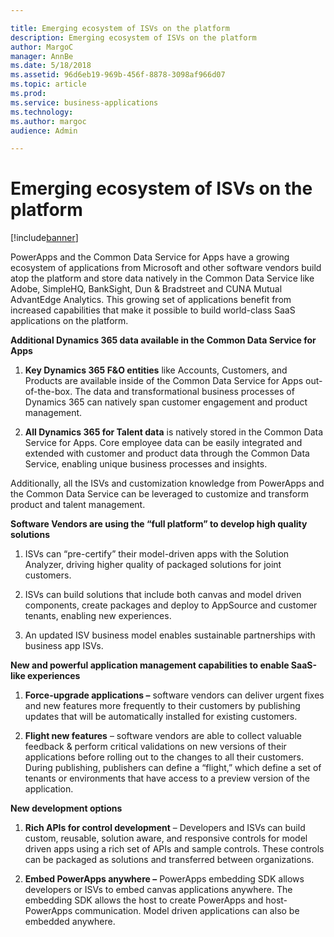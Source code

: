 ```yaml
---

title: Emerging ecosystem of ISVs on the platform
description: Emerging ecosystem of ISVs on the platform
author: MargoC
manager: AnnBe
ms.date: 5/18/2018
ms.assetid: 96d6eb19-969b-456f-8878-3098af966d07
ms.topic: article
ms.prod: 
ms.service: business-applications
ms.technology: 
ms.author: margoc
audience: Admin

---
```

#  Emerging ecosystem of ISVs on the platform




[!include[banner](../../includes/banner.md)]

PowerApps and the Common Data Service for Apps have a growing ecosystem of
applications from Microsoft and other software vendors build atop the platform
and store data natively in the Common Data Service like Adobe, SimpleHQ,
BankSight, Dun & Bradstreet and CUNA Mutual AdvantEdge Analytics. This growing
set of applications benefit from increased capabilities that make it possible to
build world-class SaaS applications on the platform.

**Additional Dynamics 365 data available in the Common Data Service for Apps**

1.  **Key Dynamics 365 F&O entities** like Accounts, Customers, and Products are
    available inside of the Common Data Service for Apps out-of-the-box. The
    data and transformational business processes of Dynamics 365 can natively
    span customer engagement and product management.

2.  **All Dynamics 365 for Talent data** is natively stored in the Common Data
    Service for Apps. Core employee data can be easily integrated and extended
    with customer and product data through the Common Data Service, enabling
    unique business processes and insights.

Additionally, all the ISVs and customization knowledge from PowerApps and the
Common Data Service can be leveraged to customize and transform product and
talent management.

**Software Vendors are using the “full platform” to develop high quality
solutions**

1.  ISVs can “pre-certify” their model-driven apps with the Solution Analyzer,
    driving higher quality of packaged solutions for joint customers.

2.  ISVs can build solutions that include both canvas and model driven
    components, create packages and deploy to AppSource and customer tenants,
    enabling new experiences.

3.  An updated ISV business model enables sustainable partnerships with business
    app ISVs.

**New and powerful application management capabilities to enable SaaS-like
experiences**

1.  **Force-upgrade applications –** software vendors can deliver urgent fixes
    and new features more frequently to their customers by publishing updates
    that will be automatically installed for existing customers.

2.  **Flight new features** – software vendors are able to collect valuable
    feedback & perform critical validations on new versions of their
    applications before rolling out to the changes to all their customers.
    During publishing, publishers can define a “flight,” which define a set of
    tenants or environments that have access to a preview version of the
    application.

**New development options**

1.  **Rich APIs for control development** – Developers and ISVs can build
    custom, reusable, solution aware, and responsive controls for model driven
    apps using a rich set of APIs and sample controls. These controls can be
    packaged as solutions and transferred between organizations.

2.  **Embed PowerApps anywhere –** PowerApps embedding SDK allows developers or
    ISVs to embed canvas applications anywhere. The embedding SDK allows the
    host to create PowerApps and host-PowerApps communication. Model driven
    applications can also be embedded anywhere.
